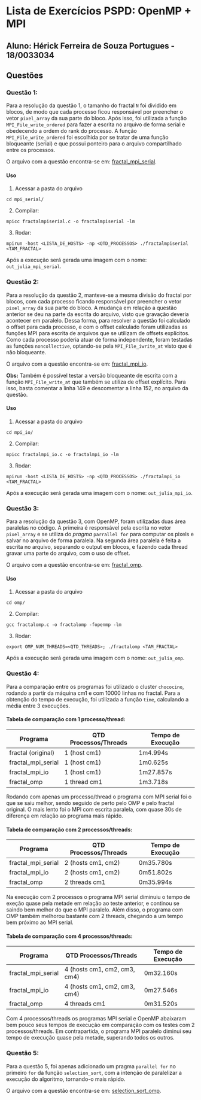 # Lista de Exercícios PSPD: OpenMP + MPI

## Aluno: Hérick Ferreira de Souza Portugues - 18/0033034

## Questões

### Questão 1:

Para a resolução da questão 1, o tamanho do fractal `N` foi dividido em blocos, de modo que cada processo ficou responsável por preencher o vetor `pixel_array` da sua parte do bloco. Após isso, foi utilizada a função `MPI_File_write_ordered` para fazer a escrita no arquivo de forma serial e obedecendo a ordem do rank do processo. A função `MPI_File_write_ordered` foi escolhida por se tratar de uma função bloqueante (serial) e que possui ponteiro para o arquivo compartilhado entre os processos. 

O arquivo com a questão encontra-se em: [fractal_mpi_serial](mpi_serial/fractalmpiserial.c).

#### Uso

1. Acessar a pasta do arquivo
```
cd mpi_serial/
```

2. Compilar:
```
mpicc fractalmpiserial.c -o fractalmpiserial -lm
```

3. Rodar:
```
mpirun -host <LISTA_DE_HOSTS> -np <QTD_PROCESSOS> ./fractalmpiserial <TAM_FRACTAL>
```

Após a execução será gerada uma imagem com o nome: `out_julia_mpi_serial`.

### Questão 2:

Para a resolução da questão 2, manteve-se a mesma divisão do fractal por blocos, com cada processo ficando responsável por preencher o vetor `pixel_array` da sua parte do bloco. A mudança em relação a questão anterior se deu na parte da escrita do arquivo, visto que gravação deveria acontecer em paralelo. Dessa forma, para resolver a questão foi calculado o offset para cada processo, e com o offset calculado foram utilizadas as funções MPI para escrita de arquivos que se utilizam de offsets explícitos. Como cada processo poderia atuar de forma independente, foram testadas as funções `noncollective`, optando-se pela `MPI_File_iwrite_at` visto que é não bloqueante.

O arquivo com a questão encontra-se em: [fractal_mpi_io](mpi_io/fractalmpi_io.c).

**Obs:** Também é possível testar a versão bloqueante de escrita com a função `MPI_File_write_at` que também se utiliza de offset explícito. Para isso, basta comentar a linha 149 e descomentar a linha 152, no arquivo da questão. 

#### Uso

1. Acessar a pasta do arquivo
```
cd mpi_io/
```

2. Compilar:
```
mpicc fractalmpi_io.c -o fractalmpi_io -lm
```

3. Rodar:
```
mpirun -host <LISTA_DE_HOSTS> -np <QTD_PROCESSOS> ./fractalmpi_io <TAM_FRACTAL>
```

Após a execução será gerada uma imagem com o nome: `out_julia_mpi_io`.

### Questão 3:

Para a resolução da questão 3, com OpenMP, foram utilizadas duas área paralelas no código. A primeira é responsável pela escrita no vetor `pixel_array` e se utiliza do *pragma*  `parrallel for` para computar os pixels e salvar no arquivo de forma paralela. Na segunda área paralela é feita a escrita no arquivo, separando o output em blocos, e fazendo cada thread gravar uma parte do arquivo, com o uso de offset.

O arquivo com a questão encontra-se em: [fractal_omp](omp/fractalomp.c).

#### Uso

1. Acessar a pasta do arquivo
```
cd omp/
```

2. Compilar:
```
gcc fractalomp.c -o fractalomp -fopenmp -lm
```

3. Rodar:
```
export OMP_NUM_THREADS=<QTD_THREADS>; ./fractalomp <TAM_FRACTAL>
```

Após a execução será gerada uma imagem com o nome: `out_julia_omp`.

### Questão 4:

Para a comparação entre os programas foi utilizado o cluster `chococino`, rodando a partir da máquina cm1 e com 10000 linhas no fractal. Para a obtenção do tempo de execução, foi utilizada a função `time`, calculando a média entre 3 execuções.

#### Tabela de comparação com 1 processo/thread:

| Programa           | QTD Processos/Threads | Tempo de Execução |
| ------------------ | --------------------- | ----------------- |
| fractal (original) | 1 (host cm1)          | 1m4.994s          |
| fractal_mpi_serial | 1 (host cm1)          | 1m0.625s          |
| fractal_mpi_io     | 1 (host cm1)          | 1m27.857s         |
| fractal_omp        | 1 thread cm1          | 1m3.718s          |

Rodando com apenas um processo/thread o programa com MPI serial foi o que se saiu melhor, sendo seguido de perto pelo OMP e pelo fractal original. O mais lento foi o MPI com escrita paralela, com quase 30s de diferença em relação ao programa mais rápido.

#### Tabela de comparação com 2 processos/threads:

| Programa           | QTD Processos/Threads | Tempo de Execução |
| ------------------ | --------------------- | ----------------- |
| fractal_mpi_serial | 2 (hosts cm1, cm2)    | 0m35.780s         |
| fractal_mpi_io     | 2 (hosts cm1, cm2)    | 0m51.802s         |
| fractal_omp        | 2 threads cm1         | 0m35.994s         |

Na execução com 2 processos o programa MPI serial diminuiu o tempo de exeção quase pela metade em relação ao teste anterior, e continou se saindo bem melhor do que o MPI paralelo. Além disso, o programa com OMP também melhorou bastante com 2 threads, chegando a um tempo bem próximo ao MPI serial.

#### Tabela de comparação com 4 processos/threads:

| Programa           | QTD Processos/Threads        | Tempo de Execução |
| ------------------ | ---------------------------- | ----------------- |
| fractal_mpi_serial | 4 (hosts cm1, cm2, cm3, cm4) | 0m32.160s         |
| fractal_mpi_io     | 4 (hosts cm1, cm2, cm3, cm4) | 0m27.546s         |
| fractal_omp        | 4 threads cm1                | 0m31.520s         |

Com 4 processos/threads os programas MPI serial e OpenMP abaixaram bem pouco seus tempos de execução em comparação com os testes com 2 processos/threads. Em contrapartida, o programa MPI paralelo diminui seu tempo de execução quase pela metade, superando todos os outros.

### Questão 5:

Para a questão 5, foi apenas adicionado um pragma `parallel for` no primeiro `for` da função `selection_sort`, com a intenção de paralelizar a execução do algoritmo, tornando-o mais rápido.

O arquivo com a questão encontra-se em: [selection_sort_omp](selection_sort/ordena_vetor_omp.c).
